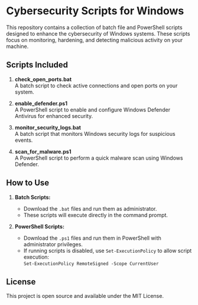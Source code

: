 # Cybersecurity Scripts for Windows

This repository contains a collection of batch file and PowerShell scripts designed to enhance the cybersecurity of Windows systems. These scripts focus on monitoring, hardening, and detecting malicious activity on your machine.

## Scripts Included

1. **check_open_ports.bat**  
   A batch script to check active connections and open ports on your system.

2. **enable_defender.ps1**  
   A PowerShell script to enable and configure Windows Defender Antivirus for enhanced security.

3. **monitor_security_logs.bat**  
   A batch script that monitors Windows security logs for suspicious events.

4. **scan_for_malware.ps1**  
   A PowerShell script to perform a quick malware scan using Windows Defender.

## How to Use

1. **Batch Scripts:**
   - Download the `.bat` files and run them as administrator.
   - These scripts will execute directly in the command prompt.

2. **PowerShell Scripts:**
   - Download the `.ps1` files and run them in PowerShell with administrator privileges.
   - If running scripts is disabled, use `Set-ExecutionPolicy` to allow script execution:  
     `Set-ExecutionPolicy RemoteSigned -Scope CurrentUser`

## License

This project is open source and available under the MIT License.
